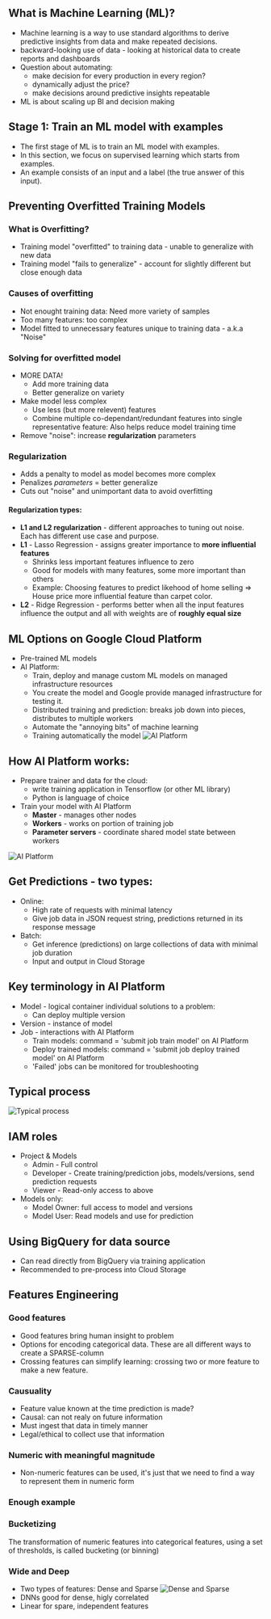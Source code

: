 ## What is Machine Learning (ML)?
- Machine learning is a way to use standard algorithms to derive predictive insights from data and make repeated decisions.
- backward-looking use of data - looking at historical data to create reports and dashboards
- Question about automating: 
  - make decision for every production in every region?
  - dynamically adjust the price? 
  - make decisions around predictive insights repeatable
- ML is about scaling up BI and decision making

## Stage 1: Train an ML model with examples
- The first stage of ML is to train an ML model with examples. 
- In this section, we focus on supervised learning which starts from examples. 
- An example consists of an input and a label (the true answer of this input). 

## Preventing Overfitted Training Models 

### What is Overfitting?
- Training model "overfitted" to training data - unable to generalize with new data
- Training model "fails to generalize" - account for slightly different but close enough data

### Causes of overfitting
- Not enought training data: Need more variety of samples
- Too many features: too complex
- Model fitted to unnecessary features unique to training data - a.k.a "Noise" 

### Solving for overfitted model
- MORE DATA!
    - Add more training data
    - Better generalize on variety
- Make model less complex
    - Use less (but more relevent) features
    - Combine multiple co-dependant/redundant features into single representative feature: Also helps reduce model training time
- Remove "noise": increase **regularization** parameters

### Regularization
- Adds a penalty to model as model becomes more complex
- Penalizes *parameters* = better generalize
- Cuts out "noise" and unimportant data to avoid overfitting

#### Regularization types: 
- **L1 and L2 regularization** - different approaches to tuning out noise. Each has different use case and purpose. 
- **L1** - Lasso Regression - assigns greater importance to **more influential features**
    - Shrinks less important features influence to zero
    - Good for models with many features, some more important than others
    - Example: Choosing features to predict likehood of home selling => House price more influential feature than carpet color. 
- **L2** - Ridge Regression - performs better when all the input features influence the output and all with weights are of **roughly equal size**

## ML Options on Google Cloud Platform
- Pre-trained ML models
- AI Platform: 
    - Train, deploy and manage custom ML models on managed infrastructure resources
    - You create the model and Google provide managed infrastructure for testing it. 
    - Distributed training and prediction: breaks job down into pieces, distributes to multiple workers
    - Automate the "annoying bits" of machine learning
    - Training automatically the model
![AI Platform](./image/6-2.JPG "AI Platform")

## How AI Platform works:
- Prepare trainer and data for the cloud: 
    - write training application in Tensorflow (or other ML library)
    - Python is language of choice
- Train your model with AI Platform
    - **Master** - manages other nodes
    - **Workers** - works on portion of training job
    - **Parameter servers** - coordinate shared model state between workers 

![AI Platform](./image/6-3.JPG "AI Platform")

## Get Predictions - two types: 
- Online: 
    - High rate of requests with minimal latency
    - Give job data in JSON request string, predictions returned in its response message
- Batch:
    - Get inference (predictions) on large collections of data with minimal job duration
    - Input and output in Cloud Storage

## Key terminology in AI Platform
- Model - logical container individual solutions to a problem: 
    - Can deploy multiple version
- Version - instance of model
- Job - interactions with AI Platform
    - Train models: command = 'submit job train model' on AI Platform
    - Deploy trained models: command = 'submit job deploy trained model' on AI Platform
    - 'Failed' jobs can be monitored for troubleshooting

## Typical process

![Typical process](./image/6-4.JPG "Typical process")

## IAM roles
- Project & Models
    - Admin - Full control
    - Developer - Create training/prediction jobs, models/versions, send prediction requests
    - Viewer - Read-only access to above
- Models only: 
    - Model Owner: full access to model and versions
    - Model User: Read models and use for prediction

## Using BigQuery for data source 
- Can read directly from BigQuery via training application
- Recommended to pre-process into Cloud Storage


## Features Engineering 

### Good features
- Good features bring human insight to problem
- Options for encoding categorical data. These are all different ways to create a SPARSE-column
- Crossing features can simplify learning: crossing two or more feature to make a new feature. 

### Causuality
- Feature value known at the time prediction is made? 
- Causal: can not realy on future information
- Must ingest that data in timely manner
- Legal/ethical to collect use that information

### Numeric with meaningful magnitude
- Non-numeric features can be used, it's just that we need to find a way to represent them in numeric form

### Enough example

### Bucketizing 
The transformation of numeric features into categorical features, using a set of thresholds, is called bucketing (or binning)

### Wide and Deep 
- Two types of features: Dense and Sparse
![Dense and Sparse](./image/6-1.JPG "Dense and Sparse")
- DNNs good for dense, higly correlated
- Linear for spare, independent features 
